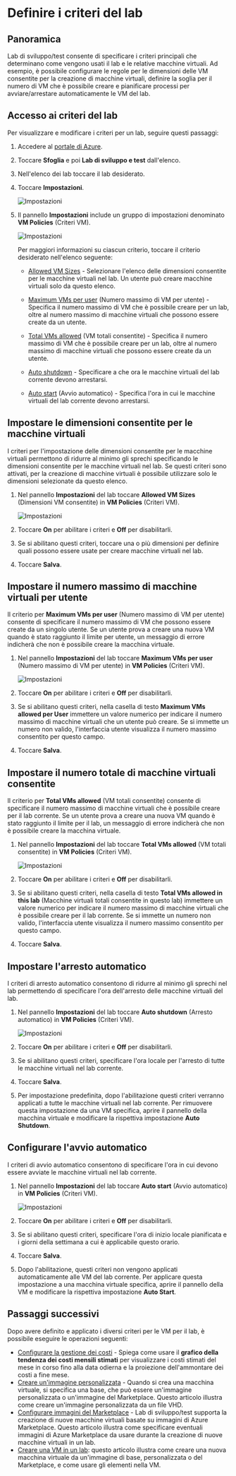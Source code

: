 <properties
	pageTitle="Definire i criteri del lab | Microsoft Azure"
	description="Informazioni su come definire i criteri del lab, ad esempio per le dimensioni delle macchine virtuali, il numero massimo di macchine virtuali per ogni utente e l'arresto automatico."
	services="devtest-lab,virtual-machines"
	documentationCenter="na"
	authors="tomarcher"
	manager="douge"
	editor=""/>

<tags
	ms.service="devtest-lab"
	ms.workload="na"
	ms.tgt_pltfrm="na"
	ms.devlang="na"
	ms.topic="article"
	ms.date="05/08/2016"
	ms.author="tarcher"/>

# Definire i criteri del lab

## Panoramica

Lab di sviluppo/test consente di specificare i criteri principali che determinano come vengono usati il lab e le relative macchine virtuali. Ad esempio, è possibile configurare le regole per le dimensioni delle VM consentite per la creazione di macchine virtuali, definire la soglia per il numero di VM che è possibile creare e pianificare processi per avviare/arrestare automaticamente le VM del lab.

## Accesso ai criteri del lab

Per visualizzare e modificare i criteri per un lab, seguire questi passaggi:

1. Accedere al [portale di Azure](http://go.microsoft.com/fwlink/p/?LinkID=525040).

1. Toccare **Sfoglia** e poi **Lab di sviluppo e test** dall'elenco.

1. Nell'elenco dei lab toccare il lab desiderato.

1. Toccare **Impostazioni**.

	![Impostazioni](./media/devtest-lab-set-lab-policy/lab-blade-settings.png)

1. Il pannello **Impostazioni** include un gruppo di impostazioni denominato **VM Policies** (Criteri VM).

	![Impostazioni](./media/devtest-lab-set-lab-policy/policies.png)

	Per maggiori informazioni su ciascun criterio, toccare il criterio desiderato nell'elenco seguente:

	- [Allowed VM Sizes](#set-allowed-vm-sizes) - Selezionare l'elenco delle dimensioni consentite per le macchine virtuali nel lab. Un utente può creare macchine virtuali solo da questo elenco.

	- [Maximum VMs per user](#set-maximum-vms-per-user) (Numero massimo di VM per utente) - Specifica il numero massimo di VM che è possibile creare per un lab, oltre al numero massimo di macchine virtuali che possono essere create da un utente.

	- [Total VMs allowed](#set-total-vms-allowed) (VM totali consentite) - Specifica il numero massimo di VM che è possibile creare per un lab, oltre al numero massimo di macchine virtuali che possono essere create da un utente.

	- [Auto shutdown](#set-auto-shutdown) - Specificare a che ora le macchine virtuali del lab corrente devono arrestarsi.

	- [Auto start](#set-auto-start) (Avvio automatico) - Specifica l'ora in cui le macchine virtuali del lab corrente devono arrestarsi.

## Impostare le dimensioni consentite per le macchine virtuali

I criteri per l'impostazione delle dimensioni consentite per le macchine virtuali permettono di ridurre al minimo gli sprechi specificando le dimensioni consentite per le macchine virtuali nel lab. Se questi criteri sono attivati, per la creazione di macchine virtuali è possibile utilizzare solo le dimensioni selezionate da questo elenco.

1. Nel pannello **Impostazioni** del lab toccare **Allowed VM Sizes** (Dimensioni VM consentite) in **VM Policies** (Criteri VM).

	![Impostazioni](./media/devtest-lab-set-lab-policy/allowed-vm-sizes.png)
 
1. Toccare **On** per abilitare i criteri e **Off** per disabilitarli.

1. Se si abilitano questi criteri, toccare una o più dimensioni per definire quali possono essere usate per creare macchine virtuali nel lab.

1. Toccare **Salva**.

## Impostare il numero massimo di macchine virtuali per utente

Il criterio per **Maximum VMs per user** (Numero massimo di VM per utente) consente di specificare il numero massimo di VM che possono essere create da un singolo utente. Se un utente prova a creare una nuova VM quando è stato raggiunto il limite per utente, un messaggio di errore indicherà che non è possibile creare la macchina virtuale.

1. Nel pannello **Impostazioni** del lab toccare **Maximum VMs per user** (Numero massimo di VM per utente) in **VM Policies** (Criteri VM).

	![Impostazioni](./media/devtest-lab-set-lab-policy/max-vms-per-user.png)

1. Toccare **On** per abilitare i criteri e **Off** per disabilitarli.

1. Se si abilitano questi criteri, nella casella di testo **Maximum VMs allowed per User** immettere un valore numerico per indicare il numero massimo di macchine virtuali che un utente può creare. Se si immette un numero non valido, l'interfaccia utente visualizza il numero massimo consentito per questo campo.

1. Toccare **Salva**.

## Impostare il numero totale di macchine virtuali consentite

Il criterio per **Total VMs allowed** (VM totali consentite) consente di specificare il numero massimo di macchine virtuali che è possibile creare per il lab corrente. Se un utente prova a creare una nuova VM quando è stato raggiunto il limite per il lab, un messaggio di errore indicherà che non è possibile creare la macchina virtuale.

1. Nel pannello **Impostazioni** del lab toccare **Total VMs allowed** (VM totali consentite) in **VM Policies** (Criteri VM).

	![Impostazioni](./media/devtest-lab-set-lab-policy/total-vms-allowed.png)

1. Toccare **On** per abilitare i criteri e **Off** per disabilitarli.

1. Se si abilitano questi criteri, nella casella di testo **Total VMs allowed in this lab** (Macchine virtuali totali consentite in questo lab) immettere un valore numerico per indicare il numero massimo di macchine virtuali che è possibile creare per il lab corrente. Se si immette un numero non valido, l'interfaccia utente visualizza il numero massimo consentito per questo campo.

1. Toccare **Salva**.

## Impostare l'arresto automatico

I criteri di arresto automatico consentono di ridurre al minimo gli sprechi nel lab permettendo di specificare l'ora dell'arresto delle macchine virtuali del lab.

1. Nel pannello **Impostazioni** del lab toccare **Auto shutdown** (Arresto automatico) in **VM Policies** (Criteri VM).

	![Impostazioni](./media/devtest-lab-set-lab-policy/auto-shutdown.png)

1. Toccare **On** per abilitare i criteri e **Off** per disabilitarli.

1. Se si abilitano questi criteri, specificare l'ora locale per l'arresto di tutte le macchine virtuali nel lab corrente.

1. Toccare **Salva**.

1. Per impostazione predefinita, dopo l'abilitazione questi criteri verranno applicati a tutte le macchine virtuali nel lab corrente. Per rimuovere questa impostazione da una VM specifica, aprire il pannello della macchina virtuale e modificare la rispettiva impostazione **Auto Shutdown**.

## Configurare l'avvio automatico

I criteri di avvio automatico consentono di specificare l'ora in cui devono essere avviate le macchine virtuali nel lab corrente.

1. Nel pannello **Impostazioni** del lab toccare **Auto start** (Avvio automatico) in **VM Policies** (Criteri VM).

	![Impostazioni](./media/devtest-lab-set-lab-policy/auto-start.png)

1. Toccare **On** per abilitare i criteri e **Off** per disabilitarli.

1. Se si abilitano questi criteri, specificare l'ora di inizio locale pianificata e i giorni della settimana a cui è applicabile questo orario.

1. Toccare **Salva**.

1. Dopo l'abilitazione, questi criteri non vengono applicati automaticamente alle VM del lab corrente. Per applicare questa impostazione a una macchina virtuale specifica, aprire il pannello della VM e modificare la rispettiva impostazione **Auto Start**.

## Passaggi successivi

Dopo avere definito e applicato i diversi criteri per le VM per il lab, è possibile eseguire le operazioni seguenti:

- [Configurare la gestione dei costi](./devtest-lab-configure-cost-management.md) - Spiega come usare il **grafico della tendenza dei costi mensili stimati** per visualizzare i costi stimati del mese in corso fino alla data odierna e la proiezione dell'ammontare dei costi a fine mese.
- [Creare un'immagine personalizzata](./devtest-lab-create-template.md) - Quando si crea una macchina virtuale, si specifica una base, che può essere un'immagine personalizzata o un'immagine del Marketplace. Questo articolo illustra come creare un'immagine personalizzata da un file VHD.
- [Configurare immagini del Marketplace](./devtest-lab-configure-marketplace-images.md) - Lab di sviluppo/test supporta la creazione di nuove macchine virtuali basate su immagini di Azure Marketplace. Questo articolo illustra come specificare eventuali immagini di Azure Marketplace da usare durante la creazione di nuove macchine virtuali in un lab.
- [Creare una VM in un lab](./devtest-lab-add-vm-with-artifacts.md): questo articolo illustra come creare una nuova macchina virtuale da un'immagine di base, personalizzata o del Marketplace, e come usare gli elementi nella VM.

<!---HONumber=AcomDC_0518_2016-->